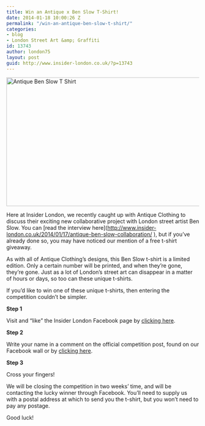 ```yaml
---
title: Win an Antique x Ben Slow T-Shirt!
date: 2014-01-18 10:00:26 Z
permalink: "/win-an-antique-ben-slow-t-shirt/"
categories:
- blog
- London Street Art &amp; Graffiti
id: 13743
author: london75
layout: post
guid: http://www.insider-london.co.uk/?p=13743
---
```


[<img class="alignnone size-full wp-image-13735" alt="Antique Ben Slow T Shirt" src="/wp-content/uploads/2014/01/Antique-Ben-Slow-T-Shirt.jpg" width="566" height="337" />](/wp-content/uploads/2014/01/Antique-Ben-Slow-T-Shirt.jpg)

Here at Insider London, we recently caught up with Antique Clothing to discuss their exciting new collaborative project with London street artist Ben Slow. You can [read the interview here](http://www.insider-london.co.uk/2014/01/17/antique-ben-slow-collaboration/ ‎), but if you&#8217;ve already done so, you may have noticed our mention of a free t-shirt giveaway.

As with all of Antique Clothing&#8217;s designs, this Ben Slow t-shirt is a limited edition. Only a certain number will be printed, and when they&#8217;re gone, they&#8217;re gone. Just as a lot of London&#8217;s street art can disappear in a matter of hours or days, so too can these unique t-shirts.

If you&#8217;d like to win one of these unique t-shirts, then entering the competition couldn&#8217;t be simpler.

**Step 1**

Visit and &#8220;like&#8221; the Insider London Facebook page by [clicking here](https://www.facebook.com/insiderlondon).

**Step 2**

Write your name in a comment on the official competition post, found on our Facebook wall or by [clicking here](https://www.facebook.com/photo.php?fbid=632410546820518&set=a.431801010214807.102215.171999056195005&type=1).

**Step 3**

Cross your fingers!

We will be closing the competition in two weeks&#8217; time, and will be contacting the lucky winner through Facebook. You&#8217;ll need to supply us with a postal address at which to send you the t-shirt, but you won&#8217;t need to pay any postage.

Good luck!